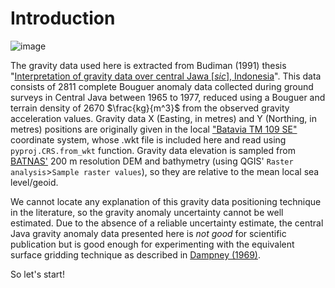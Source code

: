 # Introduction

![image](https://github.com/user-attachments/assets/cfa7fd8d-6ff8-4b82-a5bf-204e078f8bbe)

The gravity data used here is extracted from Budiman (1991) thesis "[Interpretation of gravity data over central Jawa [_sic_], Indonesia](https://librarysearch.adelaide.edu.au/permalink/61ADELAIDE_INST/rinku3/alma992913301811)". This data consists of 2811 complete Bouguer anomaly data collected during ground surveys in Central Java between 1965 to 1977, reduced using a Bouguer and terrain density of 2670 $\frac{kg}{m^3}$ from the observed gravity acceleration values. Gravity data X (Easting, in metres) and Y (Northing, in metres) positions are originally given in the local ["Batavia TM 109 SE"](https://epsg.io/2308) coordinate system, whose .wkt file is included here and read using `pyproj.CRS.from_wkt` function. Gravity data elevation is sampled from [BATNAS'](https://sibatnas.big.go.id/) 200 m resolution DEM and bathymetry (using QGIS' `Raster analysis`>`Sample raster values`), so they are relative to the mean local sea level/geoid.

We cannot locate any explanation of this gravity data positioning technique in the literature, so the gravity anomaly uncertainty cannot be well estimated. Due to the absence of a reliable uncertainty estimate, the central Java gravity anomaly data presented here is _not good_ for scientific publication but is good enough for experimenting with the equivalent surface gridding technique as described in [Dampney (1969)](https://doi.org/10.1190/1.1439996).

So let's start!
